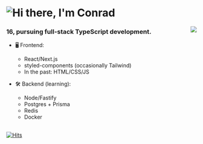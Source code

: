 <h1 align="left">
  <img src="https://raw.githubusercontent.com/cnrad/cnrad/main/header.svg" alt="Hi there, I'm Conrad" />
</h1>

<a href="https://discord.com/users/705665813994012695">
  <img src="https://lanyard-profile-readme.vercel.app/api/705665813994012695" align="right" />
</a>
                                                                                   
### 16, pursuing full-stack TypeScript development.

- 🖥️ Frontend:
  - React/Next.js
  - styled-components (occasionally Tailwind)
  - In the past: HTML/CSS/JS

- 🛠 Backend (learning):
  - Node/Fastify
  - Postgres + Prisma
  - Redis
  - Docker

\
[![Hits](https://hits.seeyoufarm.com/api/count/incr/badge.svg?url=https%3A%2F%2Fgithub.com%2Fcnrad&count_bg=%230263A4&title_bg=%23002D53&icon=github.svg&icon_color=%23FFFFFF&title=visits&edge_flat=false)](https://hits.seeyoufarm.com)
